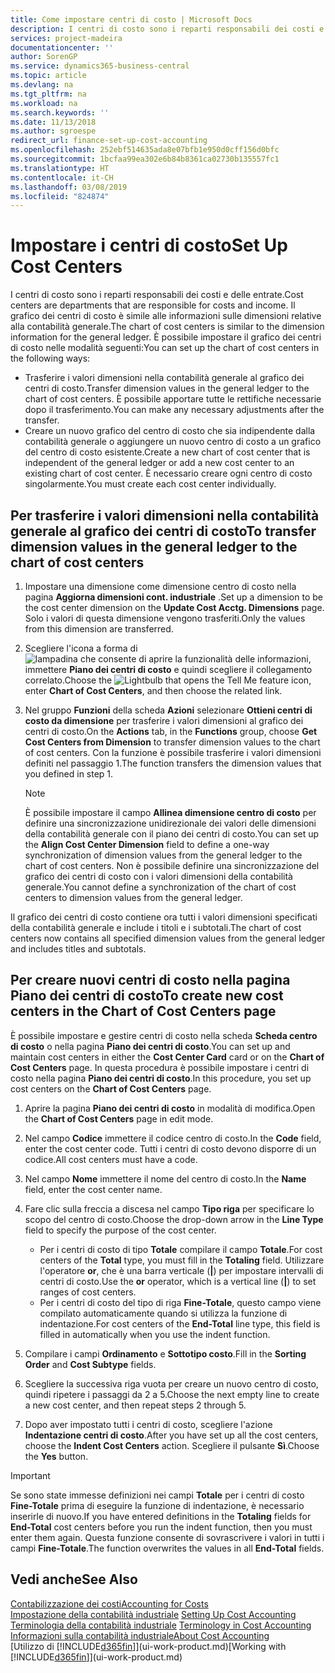 ```yaml
---
title: Come impostare centri di costo | Microsoft Docs
description: I centri di costo sono i reparti responsabili dei costi e delle entrate. Il grafico dei centri di costo è simile alle informazioni sulle dimensioni relative alla contabilità generale.
services: project-madeira
documentationcenter: ''
author: SorenGP
ms.service: dynamics365-business-central
ms.topic: article
ms.devlang: na
ms.tgt_pltfrm: na
ms.workload: na
ms.search.keywords: ''
ms.date: 11/13/2018
ms.author: sgroespe
redirect_url: finance-set-up-cost-accounting
ms.openlocfilehash: 252ebf514635ada8e07bfb1e950d0cff156d0bfc
ms.sourcegitcommit: 1bcfaa99ea302e6b84b8361ca02730b135557fc1
ms.translationtype: HT
ms.contentlocale: it-CH
ms.lasthandoff: 03/08/2019
ms.locfileid: "824874"
---
```

# <a name="set-up-cost-centers"></a><span data-ttu-id="e2351-104">Impostare i centri di costo</span><span class="sxs-lookup"><span data-stu-id="e2351-104">Set Up Cost Centers</span></span>
<span data-ttu-id="e2351-105">I centri di costo sono i reparti responsabili dei costi e delle entrate.</span><span class="sxs-lookup"><span data-stu-id="e2351-105">Cost centers are departments that are responsible for costs and income.</span></span> <span data-ttu-id="e2351-106">Il grafico dei centri di costo è simile alle informazioni sulle dimensioni relative alla contabilità generale.</span><span class="sxs-lookup"><span data-stu-id="e2351-106">The chart of cost centers is similar to the dimension information for the general ledger.</span></span> <span data-ttu-id="e2351-107">È possibile impostare il grafico dei centri di costo nelle modalità seguenti:</span><span class="sxs-lookup"><span data-stu-id="e2351-107">You can set up the chart of cost centers in the following ways:</span></span>  

-   <span data-ttu-id="e2351-108">Trasferire i valori dimensioni nella contabilità generale al grafico dei centri di costo.</span><span class="sxs-lookup"><span data-stu-id="e2351-108">Transfer dimension values in the general ledger to the chart of cost centers.</span></span> <span data-ttu-id="e2351-109">È possibile apportare tutte le rettifiche necessarie dopo il trasferimento.</span><span class="sxs-lookup"><span data-stu-id="e2351-109">You can make any necessary adjustments after the transfer.</span></span>  
-   <span data-ttu-id="e2351-110">Creare un nuovo grafico del centro di costo che sia indipendente dalla contabilità generale o aggiungere un nuovo centro di costo a un grafico del centro di costo esistente.</span><span class="sxs-lookup"><span data-stu-id="e2351-110">Create a new chart of cost center that is independent of the general ledger or add a new cost center to an existing chart of cost center.</span></span> <span data-ttu-id="e2351-111">È necessario creare ogni centro di costo singolarmente.</span><span class="sxs-lookup"><span data-stu-id="e2351-111">You must create each cost center individually.</span></span>  

## <a name="to-transfer-dimension-values-in-the-general-ledger-to-the-chart-of-cost-centers"></a><span data-ttu-id="e2351-112">Per trasferire i valori dimensioni nella contabilità generale al grafico dei centri di costo</span><span class="sxs-lookup"><span data-stu-id="e2351-112">To transfer dimension values in the general ledger to the chart of cost centers</span></span>  
1.  <span data-ttu-id="e2351-113">Impostare una dimensione come dimensione centro di costo nella pagina **Aggiorna dimensioni cont. industriale** .</span><span class="sxs-lookup"><span data-stu-id="e2351-113">Set up a dimension to be the cost center dimension on the **Update Cost Acctg. Dimensions** page.</span></span> <span data-ttu-id="e2351-114">Solo i valori di questa dimensione vengono trasferiti.</span><span class="sxs-lookup"><span data-stu-id="e2351-114">Only the values from this dimension are transferred.</span></span>  
2.  <span data-ttu-id="e2351-115">Scegliere l'icona a forma di ![lampadina che consente di aprire la funzionalità delle informazioni](media/ui-search/search_small.png "Informazioni sull'operazione che si desidera eseguire"), immettere **Piano dei centri di costo** e quindi scegliere il collegamento correlato.</span><span class="sxs-lookup"><span data-stu-id="e2351-115">Choose the ![Lightbulb that opens the Tell Me feature](media/ui-search/search_small.png "Tell me what you want to do") icon, enter **Chart of Cost Centers**, and then choose the related link.</span></span>  
3.  <span data-ttu-id="e2351-116">Nel gruppo **Funzioni** della scheda **Azioni** selezionare **Ottieni centri di costo da dimensione** per trasferire i valori dimensioni al grafico dei centri di costo.</span><span class="sxs-lookup"><span data-stu-id="e2351-116">On the **Actions** tab, in the **Functions** group, choose **Get Cost Centers from Dimension** to transfer dimension values to the chart of cost centers.</span></span> <span data-ttu-id="e2351-117">Con la funzione è possibile trasferire i valori dimensioni definiti nel passaggio 1.</span><span class="sxs-lookup"><span data-stu-id="e2351-117">The function transfers the dimension values that you defined in step 1.</span></span>  

    > [!NOTE]  
    >  <span data-ttu-id="e2351-118">È possibile impostare il campo **Allinea dimensione centro di costo** per definire una sincronizzazione unidirezionale dei valori delle dimensioni della contabilità generale con il piano dei centri di costo.</span><span class="sxs-lookup"><span data-stu-id="e2351-118">You can set up the **Align Cost Center Dimension**  field to define a one-way synchronization of dimension values from the general ledger to the chart of cost centers.</span></span> <span data-ttu-id="e2351-119">Non è possibile definire una sincronizzazione del grafico dei centri di costo con i valori dimensioni della contabilità generale.</span><span class="sxs-lookup"><span data-stu-id="e2351-119">You cannot define a synchronization of the chart of cost centers to dimension values from the general ledger.</span></span>  

<span data-ttu-id="e2351-120">Il grafico dei centri di costo contiene ora tutti i valori dimensioni specificati della contabilità generale e include i titoli e i subtotali.</span><span class="sxs-lookup"><span data-stu-id="e2351-120">The chart of cost centers now contains all specified dimension values from the general ledger and includes titles and subtotals.</span></span>  

## <a name="to-create-new-cost-centers-in-the-chart-of-cost-centers-page"></a><span data-ttu-id="e2351-121">Per creare nuovi centri di costo nella pagina Piano dei centri di costo</span><span class="sxs-lookup"><span data-stu-id="e2351-121">To create new cost centers in the Chart of Cost Centers page</span></span>  
<span data-ttu-id="e2351-122">È possibile impostare e gestire centri di costo nella scheda **Scheda centro di costo** o nella pagina **Piano dei centri di costo**.</span><span class="sxs-lookup"><span data-stu-id="e2351-122">You can set up and maintain cost centers in either the **Cost Center Card** card or on the **Chart of Cost Centers** page.</span></span> <span data-ttu-id="e2351-123">In questa procedura è possibile impostare i centri di costo nella pagina **Piano dei centri di costo**.</span><span class="sxs-lookup"><span data-stu-id="e2351-123">In this procedure, you set up cost centers on the **Chart of Cost Centers** page.</span></span>  

1. <span data-ttu-id="e2351-124">Aprire la pagina **Piano dei centri di costo** in modalità di modifica.</span><span class="sxs-lookup"><span data-stu-id="e2351-124">Open the **Chart of Cost Centers** page in edit mode.</span></span>  
2. <span data-ttu-id="e2351-125">Nel campo  **Codice** immettere il codice centro di costo.</span><span class="sxs-lookup"><span data-stu-id="e2351-125">In the **Code** field, enter the cost center code.</span></span> <span data-ttu-id="e2351-126">Tutti i centri di costo devono disporre di un codice.</span><span class="sxs-lookup"><span data-stu-id="e2351-126">All cost centers must have a code.</span></span>  
3. <span data-ttu-id="e2351-127">Nel campo **Nome** immettere il nome del centro di costo.</span><span class="sxs-lookup"><span data-stu-id="e2351-127">In the **Name** field, enter the cost center name.</span></span>  
4. <span data-ttu-id="e2351-128">Fare clic sulla freccia a discesa nel campo **Tipo riga** per specificare lo scopo del centro di costo.</span><span class="sxs-lookup"><span data-stu-id="e2351-128">Choose the drop-down arrow in the **Line Type** field to specify the purpose of the cost center.</span></span>  

    - <span data-ttu-id="e2351-129">Per i centri di costo di tipo **Totale** compilare il campo **Totale**.</span><span class="sxs-lookup"><span data-stu-id="e2351-129">For cost centers of the **Total** type, you must fill in the **Totaling** field.</span></span> <span data-ttu-id="e2351-130">Utilizzare l'operatore **or**, che è una barra verticale (**&#124;**) per impostare intervalli di centri di costo.</span><span class="sxs-lookup"><span data-stu-id="e2351-130">Use the **or** operator, which is a vertical line (**&#124;**) to set ranges of cost centers.</span></span>  
    - <span data-ttu-id="e2351-131">Per i centri di costo del tipo di riga **Fine-Totale**, questo campo viene compilato automaticamente quando si utilizza la funzione di indentazione.</span><span class="sxs-lookup"><span data-stu-id="e2351-131">For cost centers of the **End-Total** line type, this field is filled in automatically when you use the indent function.</span></span>  
5.  <span data-ttu-id="e2351-132">Compilare i campi **Ordinamento** e **Sottotipo costo**.</span><span class="sxs-lookup"><span data-stu-id="e2351-132">Fill in the **Sorting Order** and **Cost Subtype** fields.</span></span>  
6.  <span data-ttu-id="e2351-133">Scegliere la successiva riga vuota per creare un nuovo centro di costo, quindi ripetere i passaggi da 2 a 5.</span><span class="sxs-lookup"><span data-stu-id="e2351-133">Choose the next empty line to create a new cost center, and then repeat steps 2 through 5.</span></span>  
7.  <span data-ttu-id="e2351-134">Dopo aver impostato tutti i centri di costo, scegliere l'azione **Indentazione centri di costo**.</span><span class="sxs-lookup"><span data-stu-id="e2351-134">After you have set up all the cost centers, choose the **Indent Cost Centers** action.</span></span> <span data-ttu-id="e2351-135">Scegliere il pulsante **Sì**.</span><span class="sxs-lookup"><span data-stu-id="e2351-135">Choose the **Yes** button.</span></span>  

> [!IMPORTANT]  
>  <span data-ttu-id="e2351-136">Se sono state immesse definizioni nei campi **Totale** per i centri di costo **Fine-Totale** prima di eseguire la funzione di indentazione, è necessario inserirle di nuovo.</span><span class="sxs-lookup"><span data-stu-id="e2351-136">If you have entered definitions in the **Totaling** fields for **End-Total** cost centers before you run the indent function, then you must enter them again.</span></span> <span data-ttu-id="e2351-137">Questa funzione consente di sovrascrivere i valori in tutti i campi **Fine-Totale**.</span><span class="sxs-lookup"><span data-stu-id="e2351-137">The function overwrites the values in all **End-Total** fields.</span></span>  

## <a name="see-also"></a><span data-ttu-id="e2351-138">Vedi anche</span><span class="sxs-lookup"><span data-stu-id="e2351-138">See Also</span></span>  
[<span data-ttu-id="e2351-139">Contabilizzazione dei costi</span><span class="sxs-lookup"><span data-stu-id="e2351-139">Accounting for Costs</span></span>](finance-manage-cost-accounting.md)  
<span data-ttu-id="e2351-140">[Impostazione della contabilità industriale](finance-set-up-cost-accounting.md) </span><span class="sxs-lookup"><span data-stu-id="e2351-140">[Setting Up Cost Accounting](finance-set-up-cost-accounting.md) </span></span>  
<span data-ttu-id="e2351-141">[Terminologia della contabilità industriale](finance-terminology-in-cost-accounting.md) </span><span class="sxs-lookup"><span data-stu-id="e2351-141">[Terminology in Cost Accounting](finance-terminology-in-cost-accounting.md) </span></span>  
[<span data-ttu-id="e2351-142">Informazioni sulla contabilità industriale</span><span class="sxs-lookup"><span data-stu-id="e2351-142">About Cost Accounting</span></span>](finance-about-cost-accounting.md)  
<span data-ttu-id="e2351-143">[Utilizzo di [!INCLUDE[d365fin](includes/d365fin_md.md)]](ui-work-product.md)</span><span class="sxs-lookup"><span data-stu-id="e2351-143">[Working with [!INCLUDE[d365fin](includes/d365fin_md.md)]](ui-work-product.md)</span></span>
